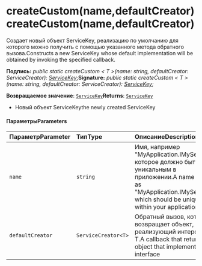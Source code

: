 # <a name="createcustomnamedefaultcreator"></a><span data-ttu-id="6a9e2-101">createCustom(name,defaultCreator)</span><span class="sxs-lookup"><span data-stu-id="6a9e2-101">createCustom(name,defaultCreator)</span></span>




<span data-ttu-id="6a9e2-102">Создает новый объект ServiceKey, реализацию по умолчанию для которого можно получить с помощью указанного метода обратного вызова.</span><span class="sxs-lookup"><span data-stu-id="6a9e2-102">Constructs a new ServiceKey whose default implementation will be obtained by invoking the specified callback.</span></span>

<span data-ttu-id="6a9e2-103">**Подпись:** _public static createCustom < T >(name: string, defaultCreator: ServiceCreator<T>): [ServiceKey](../sp-core-library/servicekey.md)<T>;_</span><span class="sxs-lookup"><span data-stu-id="6a9e2-103">**Signature:** _public static createCustom < T >(name: string, defaultCreator: ServiceCreator<T>): [ServiceKey](../sp-core-library/servicekey.md)<T>;_</span></span>

<span data-ttu-id="6a9e2-104">**Возвращаемое значение**: [`ServiceKey`](../sp-core-library/servicekey.md)<T></span><span class="sxs-lookup"><span data-stu-id="6a9e2-104">**Returns**: [`ServiceKey`](../sp-core-library/servicekey.md)<T></span></span>



- <span data-ttu-id="6a9e2-105">Новый объект ServiceKey</span><span class="sxs-lookup"><span data-stu-id="6a9e2-105">the newly created ServiceKey</span></span>

#### <a name="parameters"></a><span data-ttu-id="6a9e2-106">Параметры</span><span class="sxs-lookup"><span data-stu-id="6a9e2-106">Parameters</span></span>


| <span data-ttu-id="6a9e2-107">Параметр</span><span class="sxs-lookup"><span data-stu-id="6a9e2-107">Parameter</span></span>    | <span data-ttu-id="6a9e2-108">Тип</span><span class="sxs-lookup"><span data-stu-id="6a9e2-108">Type</span></span>    | <span data-ttu-id="6a9e2-109">Описание</span><span class="sxs-lookup"><span data-stu-id="6a9e2-109">Description</span></span> |
|:-------------|:---------------|:------------|
| `name`    | `string` | <span data-ttu-id="6a9e2-110">Имя, например "MyApplication.IMyService", которое должно быть уникальным в приложении.</span><span class="sxs-lookup"><span data-stu-id="6a9e2-110">A name such as "MyApplication.IMyService" which should be unique within your application.</span></span> |
| `defaultCreator`    | `ServiceCreator<T>` | <span data-ttu-id="6a9e2-111">Обратный вызов, который возвращает объект, реализующий интерфейс T.</span><span class="sxs-lookup"><span data-stu-id="6a9e2-111">A callback that returns an object that implements the T interface</span></span> |


